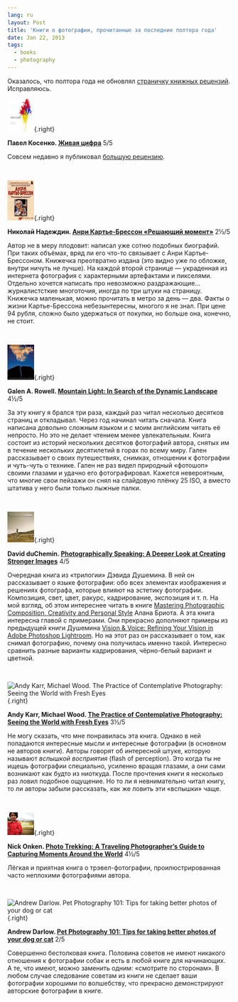 ```yaml
---
lang: ru
layout: Post
title: 'Книги о фотографии, прочитанные за последние полтора года'
date: Jan 22, 2013
tags:
  - books
  - photography
---
```


Оказалось, что полтора года не обновлял [страничку книжных рецензий](http://birdwatcher.ru/learn/reading). Исправляюсь.

![](/images/books/kosenko.jpg "Павел Косенко. Живая цифра"){.right}

**Павел Косенко. [Живая цифра](http://www.ozon.ru/context/detail/id/19415674/?partner=sapegin)** 5/5

Совсем недавно я публиковал [большую рецензию](/blog/5563).

<br clear="right">

![](/images/books/decisivemoment.jpg "Николай Надеждин. Анри Картье-Брессон «Решающий момент"){.right}

**Николай Надеждин. [Анри Картье-Брессон «Решающий момент»](http://www.ozon.ru/context/detail/id/5818506/?partner=sapegin)** 2½/5

Автор не в меру плодовит: написал уже сотню подобных биографий. При таких объёмах, вряд ли его что-то связывает с Анри Картье-Брессоном. Книжечка преотвратно издана (это видно уже по обложке, внутри ничуть не лучше). На каждой второй странице — украденная из интернета фотография с характерными артефактами и пикселями. Отдельно хочется написать про невозможно раздражающие… журналистсткие многоточия, иногда по три штуки на страницу. Книжечка маленькая, можно прочитать в метро за день — два. Факты о жизни Картье-Брессона небезынтересны, многого я не знал. При цене 94 рубля, сложно было удержаться от покупки, но больше она, конечно, не стоит.

<br clear="right">

![](/images/books/rowell.jpg "Galen A. Rowell. Mountain Light: In Search of the Dynamic Landscape"){.right}

**Galen A. Rowell. [Mountain Light: In Search of the Dynamic Landscape](http://www.amazon.com/Mountain-Light-Search-Dynamic-Landscape/dp/1578051924/?tag=artesapesphot-20)** 4½/5

За эту книгу я брался три раза, каждый раз читал несколько десятков страниц и откладывал. Через год начинал читать сначала. Книга написана довольно сложным языком и с моим английским читать её непросто. Но это не делает чтением менее увлекательным. Книга состоит из историй нескольких десятков фотографий автора, снятых им в течение нескольких десятилетий в горах по всему миру. Гален рассказывает о своих путешествиях, снимках, отношении к фотографии и чуть-чуть о технике. Гален не раз видел природный «фотошоп» своими глазами и удачно его фотографировал. Кажется невероятным, что многие свои пейзажи он снял на слайдовую плёнку 25 ISO, а вместо штатива у него были только лыжные палки.

<br clear="right">

![](/images/books/speaking.jpg "David duChemin. Photographically Speaking: A Deeper Look at Creating Stronger Images"){.right}

**David duChemin. [Photographically Speaking: A Deeper Look at Creating Stronger Images](http://www.amazon.com/gp/product/0321750446/?tag=artesapesphot-20)** 4/5

Очередная книга из «трилогии» Дэвида Душемина. В ней он рассказывает о языке фотографии: обо всех элементах изображения и решениях фотографа, которые влияют на эстетику фотографии. Композиция, свет, цвет, ракурс, кадрирование, экспозиция и т. п. На мой взгляд, об этом интереснее читать в книге [Mastering Photographic Composition, Creativity and Personal Style](http://birdwatcher.ru/reading/#briot2">) Алана Бриота. А эта книга интересна главой с примерами. Они прекрасно дополняют примеры из предыдущей книги Душемина [Vision & Voice: Refining Your Vision in Adobe Photoshop Lightroom](http://birdwatcher.ru/reading/#visionvoice). Но на этот раз он рассказывает о том, как снимал фотографию, почему она получилась именно такой. Интересно сравнить разные варианты кадрирования, чёрно-белый вариант и цветной.

<br clear="right">

![](/images/books/contemplative.jpg "Andy Karr, Michael Wood. The Practice of Contemplative Photography: Seeing the World with Fresh Eyes"){.right}

**Andy Karr, Michael Wood. [The Practice of Contemplative Photography: Seeing the World with Fresh Eyes](http://www.amazon.com/gp/product/1590307798/?tag=artesapesphot-20)** 3½/5

Не могу сказать, что мне понравилась эта книга. Однако в ней попадаются интересные мысли и интересные фотографии (в основном не авторов книги). Авторы говорят об интересной штуке, которую называют *вспышкой восприятия* (flash of perception). Это когда ты не ищешь фотографии специально, усиленно вращая глазами, а они сами возникают как будто из ниоткуда. После прочтения книги я несколько раз ловил подобное ощущение. Но то ли я невнимательно читал книгу, то ли авторы забыли рассказать, как же ловить эти «вспышки» чаще.

<br clear="right">

![](/images/books/phototrekking.jpg "Nick Onken. Photo Trekking: A Traveling Photographer’s Guide to Capturing Moments Around the World"){.right}

**Nick Onken. [Photo Trekking: A Traveling Photographer’s Guide to Capturing Moments Around the World](http://www.amazon.com/gp/product/0817432809/?tag=artesapesphot-20)** 4½/5

Лёгкая и приятная книга о трэвел-фотографии, проилюстрированная часто неплохими фотографиями автора.

<br clear="right">

![](/images/books/pet101.jpg "Andrew Darlow. Pet Photography 101: Tips for taking better photos of your dog or cat"){.right}

**Andrew Darlow. [Pet Photography 101: Tips for taking better photos of your dog or cat](http://www.amazon.com/gp/product/0240812158/?tag=artesapesphot-20)** 2/5

Совершенно бестолковая книга. Половина советов не имеют никакого отношения к фотографии собак и есть в любой книге для начинающих. А те, что имеют, можно заменить одним: «смотрите по сторонам». В любом случае следование советам из книги не сделает ваши фотографии хорошими по волшебству, что прекрасно демонстрируют авторские фотографии в книге.
